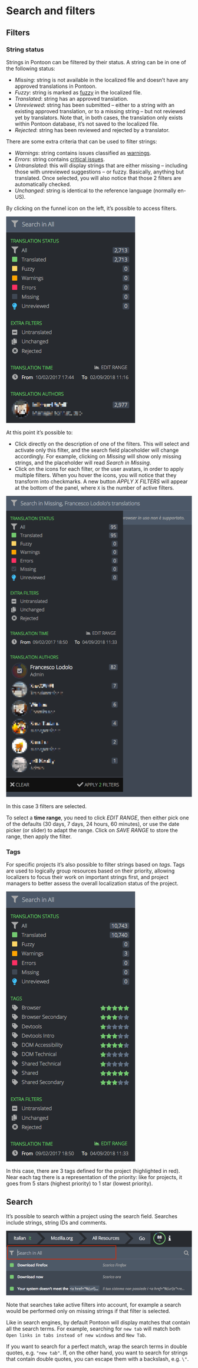 # Search and filters

<!-- toc -->

## Filters

### String status

Strings in Pontoon can be filtered by their status. A string can be in one of the following status:
* *Missing*: string is not available in the localized file and doesn’t have any approved translations in Pontoon.
* *Fuzzy*: string is marked as [fuzzy](../../misc/glossary.md#fuzzy) in the localized file.
* *Translated*: string has an approved translation.
* *Unreviewed*: string has been submitted – either to a string with an existing approved translation, or to a missing string – but not reviewed yet by translators. Note that, in both cases, the translation only exists within Pontoon database, it’s not saved to the localized file.
* *Rejected*: string has been reviewed and rejected by a translator.

There are some extra criteria that can be used to filter strings:
* *Warnings*: string contains issues classified as [warnings](translate.md#warnings).
* *Errors*: string contains [critical issues](translate.md#errors).
* *Untranslated*: this will display strings that are either missing – including those with unreviewed suggestions – or fuzzy. Basically, anything but translated. Once selected, you will also notice that those 2 filters are automatically checked.
* *Unchanged*: string is identical to the reference language (normally en-US).

By clicking on the funnel icon on the left, it’s possible to access filters.

![Filters](/assets/images/pontoon/search_filters/filters.png)

At this point it’s possible to:
* Click directly on the description of one of the filters. This will select and activate only this filter, and the search field placeholder will change accordingly. For example, clicking on *Missing* will show only missing strings, and the placeholder will read *Search in Missing*.
* Click on the icons for each filter, or the user avatars, in order to apply multiple filters. When you hover the icons, you will notice that they transform into checkmarks. A new button *APPLY X FILTERS* will appear at the bottom of the panel, where `X` is the number of active filters.

![Multiple filters](/assets/images/pontoon/search_filters/filters_multiple.png)

In this case 3 filters are selected.

To select a **time range**, you need to click *EDIT RANGE*, then either pick one of the defaults (30 days, 7 days, 24 hours, 60 minutes), or use the date picker (or slider) to adapt the range. Click on *SAVE RANGE* to store the range, then apply the filter.

### Tags

For specific projects it’s also possible to filter strings based on *tags*. Tags are used to logically group resources based on their priority, allowing localizers to focus their work on important strings first, and project managers to better assess the overall localization status of the project.

![Tags in filters](/assets/images/pontoon/search_filters/filters_tags.png)

In this case, there are 3 tags defined for the project (highlighted in red). Near each tag there is a representation of the priority: like for projects, it goes from 5 stars (highest priority) to 1 star (lowest priority).

## Search

It’s possible to search within a project using the search field. Searches include strings, string IDs and comments.

![Search field](/assets/images/pontoon/search_filters/search_field.png)

Note that searches take active filters into account, for example a search would be performed only on missing strings if that filter is selected.

Like in search engines, by default Pontoon will display matches that contain all the search terms. For example, searching for `new tab` will match both `Open links in tabs instead of new windows` and `New Tab`.

If you want to search for a perfect match, wrap the search terms in double quotes, e.g. `"new tab"`. If, on the other hand, you want to search for strings that contain double quotes, you can escape them with a backslash, e.g. `\"`.
